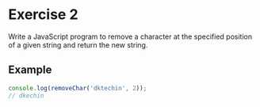 # Exercise 2

Write a JavaScript program to remove a character at the specified position of a given string and return the new string.

## Example

```javascript
console.log(removeChar('dktechin', 2));
// dkechin
```
